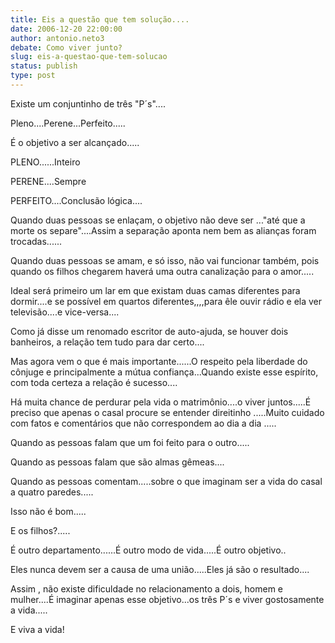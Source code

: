```yaml
---
title: Eis a questão que tem solução....
date: 2006-12-20 22:00:00
author: antonio.neto3
debate: Como viver junto?
slug: eis-a-questao-que-tem-solucao
status: publish 
type: post
---
```


Existe um conjuntinho de três "P´s"....  

Pleno....Perene...Perfeito.....  

É o objetivo a ser alcançado.....  

PLENO......Inteiro  

PERENE....Sempre  

PERFEITO....Conclusão lógica....  

Quando duas pessoas se enlaçam, o objetivo não deve ser ..."até que a morte os separe"....Assim a separação aponta nem bem as alianças foram trocadas......  

Quando duas pessoas se amam, e só isso, não vai funcionar também, pois quando os filhos chegarem haverá uma outra canalização para o amor.....  

Ideal será primeiro um lar em que existam duas camas diferentes para dormir....e se possível em quartos diferentes,,,,para êle ouvir rádio e ela ver televisão....e vice-versa....  

Como já disse um renomado escritor de auto-ajuda, se houver dois banheiros, a relação tem tudo para dar certo....  

Mas agora vem o que é mais importante......O respeito pela liberdade do cônjuge e principalmente a mútua confiança...Quando existe esse espírito, com toda certeza a relação é sucesso....  

Há muita chance de perdurar pela vida o matrimônio....o viver juntos.....É preciso que apenas o casal procure se entender direitinho .....Muito cuidado com fatos e comentários que não correspondem ao dia a dia .....  

Quando as pessoas falam que um foi feito para o outro.....  

Quando as pessoas falam que são almas gêmeas....  

Quando as pessoas comentam.....sobre o que imaginam ser a vida do casal a quatro paredes.....  

Isso não é bom.....  

E os filhos?.....  

É outro departamento......É outro modo de vida.....É outro objetivo..  

Eles nunca devem ser a causa de uma união.....Eles já são o resultado....  

Assim , não existe dificuldade no relacionamento a dois, homem e mulher....É imaginar apenas esse objetivo...os três P´s e viver gostosamente a vida.....  

E viva a vida!
